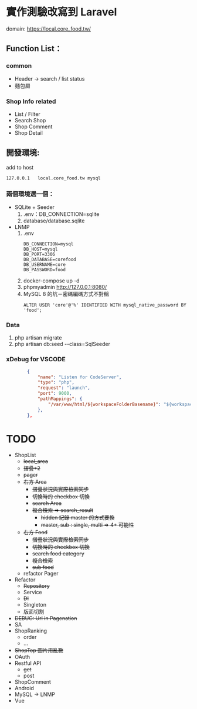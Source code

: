 #   實作測驗改寫到 Laravel
domain: https://local.core_food.tw/
##  Function List：
### common
- Header -> search / list status
- 麵包屑
### Shop Info related
- List / Filter
- Search Shop
- Shop Comment
- Shop Detail
    
##  開發環境:
add to host
```
127.0.0.1	local.core_food.tw mysql
```
### 兩個環境選一個：         
- SQLite + Seeder    
    1. .env：DB_CONNECTION=sqlite
    2. database/database.sqlite
- LNMP 
    1. .env
        ```dotenv
        DB_CONNECTION=mysql
        DB_HOST=mysql
        DB_PORT=3306
        DB_DATABASE=corefood
        DB_USERNAME=core
        DB_PASSWORD=food
        ```
    2. docker-compose up -d
    3. phpmyadmin http://127.0.0.1:8080/
    4. MySQL 8 的坑－密碼編碼方式不對稱
        ```mysql
        ALTER USER 'core'@'%' IDENTIFIED WITH mysql_native_password BY 'food';
        ```
 
 ### Data
1. php artisan migrate
2. php artisan db:seed --class=SqlSeeder

### xDebug for VSCODE
```json
        {
            "name": "Listen for CodeServer",
            "type": "php",
            "request": "launch",
            "port": 9000,
            "pathMappings": {
                "/var/www/html/${workspaceFolderBasename}": "${workspaceFolder}"
            },
        },
```


#   TODO
   - ShopList
        - ~~local_area~~
        - ~~摺疊*2~~
        - ~~pager~~
        - ~~右方 Area~~
            - ~~摺疊狀況與實際檢索同步~~
            - ~~切換時的 checkbox 切換~~
            - ~~search Area~~ 
            - ~~複合檢索 => search_result~~
                - ~~hidden 紀錄 master 的方式要換~~
                - ~~master, sub : single, multi => 4+ 可能性~~
        - ~~右方 Food~~
            - ~~摺疊狀況與實際檢索同步~~
            - ~~切換時的 checkbox 切換~~
            - ~~search food category~~
            - ~~複合檢索~~
            - ~~sub food~~
        - refactor Pager
   - Refactor
        - ~~Repository~~
        - Service
        - ~~DI~~
        - Singleton
        - 版面切割
   - ~~DEBUG: Url in Pagenation~~
   - SA
   - ShopRanking
        - order
        - ...
   - ~~ShopTop 圖片用亂數~~
   - OAuth
   - Restful API
        - ~~get~~
        - post
   - ShopComment
   - Android
   - MySQL -> LNMP
   - Vue
    





